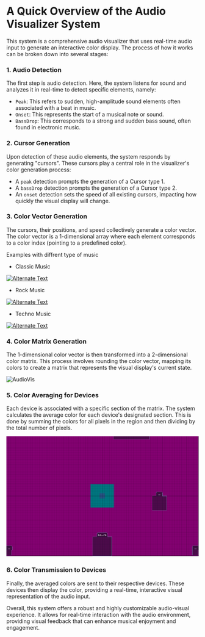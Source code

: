 # A Quick Overview of the Audio Visualizer System

This system is a comprehensive audio visualizer that uses real-time audio input to generate an interactive color display. The process of how it works can be broken down into several stages:

### 1. Audio Detection

The first step is audio detection. Here, the system listens for sound and analyzes it in real-time to detect specific elements, namely:

* `Peak`: This refers to sudden, high-amplitude sound elements often associated with a beat in music.
* `Onset`: This represents the start of a musical note or sound.
* `BassDrop`: This corresponds to a strong and sudden bass sound, often found in electronic music.

### 2. Cursor Generation

Upon detection of these audio elements, the system responds by generating "cursors". These cursors play a central role in the visualizer's color generation process:

* A `peak` detection prompts the generation of a Cursor type 1.
* A `bassDrop` detection prompts the generation of a Cursor type 2.
* An `onset` detection sets the speed of all existing cursors, impacting how quickly the visual display will change.

### 3. Color Vector Generation

The cursors, their positions, and speed collectively generate a color vector. The color vector is a 1-dimensional array where each element corresponds to a color index (pointing to a predefined color).

Examples with diffrent type of music 

* Classic Music

[![Alternate Text](https://www.orduh.com/wp-content/uploads/2017/05/top-video-player-for-windows.png)](https://www.youtube.com/watch?v=fltYUKRM_bc)

* Rock Music

[![Alternate Text](https://www.orduh.com/wp-content/uploads/2017/05/top-video-player-for-windows.png)](https://www.youtube.com/watch?v=LvL4P-AKW48)

* Techno Music

[![Alternate Text](https://www.orduh.com/wp-content/uploads/2017/05/top-video-player-for-windows.png)](https://www.youtube.com/watch?v=ihYX9--V2PU)

### 4. Color Matrix Generation

The 1-dimensional color vector is then transformed into a 2-dimensional color matrix. This process involves rounding the color vector, mapping its colors to create a matrix that represents the visual display's current state.

![AudioVis](/documentation/concept/AudVis.gif)

### 5. Color Averaging for Devices

Each device is associated with a specific section of the matrix. The system calculates the average color for each device's designated section. This is done by summing the colors for all pixels in the region and then dividing by the total number of pixels.

![AudioVis](/documentation/concept/matrix.png)

### 6. Color Transmission to Devices

Finally, the averaged colors are sent to their respective devices. These devices then display the color, providing a real-time, interactive visual representation of the audio input.

Overall, this system offers a robust and highly customizable audio-visual experience. It allows for real-time interaction with the audio environment, providing visual feedback that can enhance musical enjoyment and engagement.

